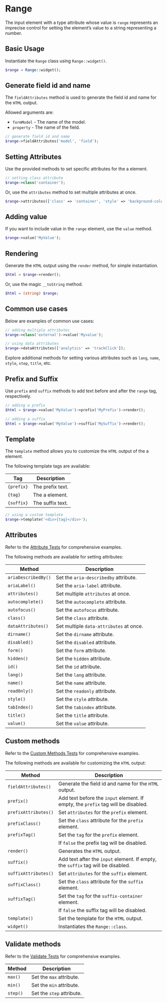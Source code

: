 # Range

The input element with a type attribute whose value is `range` represents an imprecise control for setting the element’s
value to a string representing a number.

## Basic Usage

Instantiate the `Range` class using `Range::widget()`.

```php
$range = Range::widget();
```

## Generate field id and name

The `fieldAttributes` method is used to generate the field id and name for the `HTML` output.

Allowed arguments are:

- `formModel` - The name of the model.
- `property` - The name of the field.

```php
// generate field id and name
$range->fieldAttributes('model', 'field');
```

## Setting Attributes

Use the provided methods to set specific attributes for the a element.

```php
// setting class attribute
$range->class('container');
```

Or, use the `attributes` method to set multiple attributes at once.

```php
$range->attributes(['class' => 'container', 'style' => 'background-color: #eee;']);
```

## Adding value

If you want to include value in the `range` element, use the `value` method.

```php
$range->value('MyValue');
```

## Rendering

Generate the `HTML` output using the `render` method, for simple instantiation. 

```php
$html = $range->render();
```

Or, use the magic `__toString` method.

```php
$html = (string) $range;
```

## Common use cases

Below are examples of common use cases:

```php
// adding multiple attributes
$range->class('external')->value('Myvalue');

// using data attributes
$range->dataAttributes(['analytics' => 'trackClick']);
```

Explore additional methods for setting various attributes such as `lang`, `name`, `style`, `step`, `title`, etc.

## Prefix and Suffix

Use `prefix` and `suffix` methods to add text before and after the `range` tag, respectively.

```php
// adding a prefix
$html = $range->value('MyValue')->prefix('MyPrefix')->render();

// adding a suffix
$html = $range->value('MyValue')->suffix('MySuffix')->render();
```

## Template

The `template` method allows you to customize the `HTML` output of the a element.

The following template tags are available:

| Tag        | Description      |
| ---------- | ---------------- |
| `{prefix}` | The prefix text. |
| `{tag}`    | The a element.   |
| `{suffix}` | The suffix text. |

```php
// using a custom template
$range->template('<div>{tag}</div>');
```

## Attributes

Refer to the [Attribute Tests](https://github.com/php-forge/html/blob/main/tests/FormControl/Input/Range/AttributeTest.php)
for comprehensive examples.

The following methods are available for setting attributes:

| Method             | Description                                                                                     |
| ------------------ | ----------------------------------------------------------------------------------------------- |
| `ariaDescribedBy()`| Set the `aria-describedby` attribute.                                                           |
| `ariaLabel()`      | Set the `aria-label` attribute.                                                                 |
| `attributes()`     | Set multiple `attributes` at once.                                                              |
| `autocomplete()`   | Set the `autocomplete` attribute.                                                               |
| `autofocus()`      | Set the `autofocus` attribute.                                                                  |
| `class()`          | Set the `class` attribute.                                                                      |
| `dataAttributes()` | Set multiple `data-attributes` at once.                                                         |
| `dirname()`        | Set the `dirname` attribute.                                                                    |
| `disabled()`       | Set the `disabled` attribute.                                                                   |
| `form()`           | Set the `form` attribute.                                                                       |
| `hidden()`         | Set the `hidden` attribute.                                                                     |
| `id()`             | Set the `id` attribute.                                                                         |
| `lang()`           | Set the `lang` attribute.                                                                       |
| `name()`           | Set the `name` attribute.                                                                       |
| `readOnly()`       | Set the `readonly` attribute.                                                                   |
| `style()`          | Set the `style` attribute.                                                                      |
| `tabIndex()`       | Set the `tabindex` attribute.                                                                   |
| `title()`          | Set the `title` attribute.                                                                      |
| `value()`          | Set the `value` attribute.                                                                      |

## Custom methods

Refer to the [Custom Methods Tests](https://github.com/php-forge/html/blob/main/tests/FormControl/Input/Range/CustomMethodTest.php) 
for comprehensive examples.

The following methods are available for customizing the `HTML` output:

| Method                       | Description                                                                           |
| ---------------------------- | ------------------------------------------------------------------------------------- |
| `fieldAttributes()`          | Generate the field id and name for the `HTML` output.                                 |
| `prefix()`                   | Add text before the `input` element. If empty, the `prefix` tag will be disabled.     |
| `prefixAttributes()`         | Set `attributes` for the `prefix` element.                                            |
| `prefixClass()`              | Set the `class` attribute for the `prefix` element.                                   |
| `prefixTag()`                | Set the `tag` for the `prefix` element.                                               |
|                              | If `false` the prefix tag will be disabled.                                           |
| `render()`                   | Generates the `HTML` output.                                                          |
| `suffix()`                   | Add text after the `input` element. If empty, the `suffix` tag will be disabled.      |
| `suffixAttributes()`         | Set `attributes` for the `suffix` element.                                            |
| `suffixClass()`              | Set the `class` attribute for the `suffix` element.                                   |
| `suffixTag()`                | Set the `tag` for the `suffix-container` element.                                     |
|                              | If `false` the suffix tag will be disabled.                                           |
| `template()`                 | Set the template for the `HTML` output.                                               |
| `widget()`                   | Instantiates the `Range::class`.                                                      |

## Validate methods

Refer to the [Validate Tests](https://github.com/php-forge/html/blob/main/tests/FormControl/Input/Range/ValidateTest.php)
for comprehensive examples.

| Method  | Description                                                                                                |
| ------- | ---------------------------------------------------------------------------------------------------------- |
| `max()` | Set the `max` attribute.                                                                                   |
| `min()` | Set the `min` attribute.                                                                                   |
| `step()`| Set the `step` attribute.                                                                                  |
